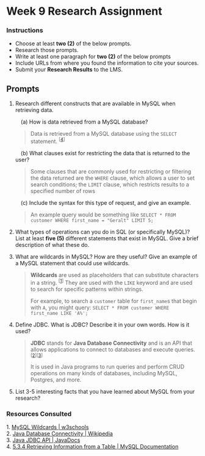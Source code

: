 # Week 9 Research Assignment

### Instructions

-   Choose at least **two (2)** of the below prompts.
-   Research those prompts.
-   Write at least one paragraph for **two (2)** of the below prompts
-   Include URLs from where you found the information to cite your sources.
-   Submit your **Research Results** to the LMS.

## Prompts

1.  Research different constructs that are available in MySQL when retrieving data.

    &emsp;(a) How is data retrieved from a MySQL database?

    > Data is retrieved from a MySQL database using the `SELECT` statement. <sup>[[4](#source-4)]</sup>

    &emsp;(b) What clauses exist for restricting the data that is returned to the user?

    > Some clauses that are commonly used for restricting or filtering the data returned are the `WHERE` clause, which allows a user to set search conditions; the `LIMIT` clause, which restricts results to a specified number of rows

    &emsp;(c) Include the syntax for this type of request, and give an example.

    > An example query would be something like `SELECT * FROM customer WHERE first_name = "Geralt" LIMIT 5;`

2.  What types of operations can you do in SQL (or specifically MySQL)? List at least **five (5)** different statements that exist in MySQL. Give a brief description of what these do.

3.  What are wildcards in MySQL? How are they useful? Give an example of a MySQL statement that could use wildcards.

    > **Wildcards** are used as placeholders that can substitute characters in a string. <sup>[[1](#source-1)]</sup> They are used with the `LIKE` keyword and are used to search for specific patterns within strings.
    >
    > For example, to search a `customer` table for `first_name`s that begin with `A`, you might query: `SELECT * FROM customer WHERE first_name LIKE 'A%';`

4.  Define JDBC. What is JDBC? Describe it in your own words. How is it used?

    > **JDBC** stands for **Java Database Connectivity** and is an API that allows applications to connect to databases and execute queries. <sup>[[2](#source-2)][[3](#source-3)]</sup>
    >
    > It is used in Java programs to run queries and perform CRUD operations on many kinds of databases, including MySQL, Postgres, and more.

5.  List 3-5 interesting facts that you have learned about MySQL from your research?

### Resources Consulted

<a id="source-1"></a>1. [MySQL Wildcards | w3schools](https://www.w3schools.com/mysql/mysql_wildcards.asp)  
<a id="source-2"></a>2. [Java Database Connectivity | Wikipedia](https://en.wikipedia.org/wiki/Java_Database_Connectivity)  
<a id="source-3"></a>3. [Java JDBC API | JavaDocs](https://docs.oracle.com/javase/8/docs/technotes/guides/jdbc/)  
<a id="source-4"></a>4. [5.3.4 Retrieving Information from a Table | MySQL Documentation](https://dev.mysql.com/doc/refman/8.0/en/retrieving-data.html)

<!-- <a id="source-5"></a>5. -->
